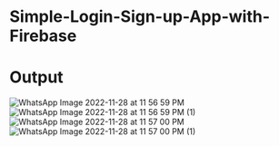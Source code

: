 # Simple-Login-Sign-up-App-with-Firebase

# Output
![WhatsApp Image 2022-11-28 at 11 56 59 PM](https://user-images.githubusercontent.com/109650374/204886413-7553c698-e640-426d-b621-374d248f37ca.jpeg) ![WhatsApp Image 2022-11-28 at 11 56 59 PM (1)](https://user-images.githubusercontent.com/109650374/204886437-2d56e5a9-f097-4865-82cf-3585296d87f5.jpeg)
![WhatsApp Image 2022-11-28 at 11 57 00 PM](https://user-images.githubusercontent.com/109650374/204886446-2ebbc75f-1994-44bd-ab0b-c7190903a225.jpeg) ![WhatsApp Image 2022-11-28 at 11 57 00 PM (1)](https://user-images.githubusercontent.com/109650374/204886457-c1b71c42-9137-4ddb-9e28-f493c91c3d66.jpeg)
